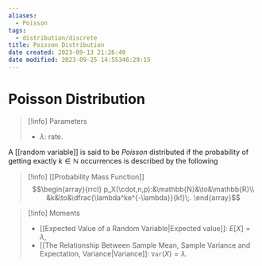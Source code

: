 ```yaml
---
aliases:
  - Poisson
tags:
  - distribution/discrete
title: Poisson Distribution
date created: 2023-09-13 21:26:49
date modified: 2023-09-25 14:55346:29:15
---
```


# Poisson Distribution

> [!info] Parameters
> - $\lambda$: rate.

A [[random variable]] is said to be _Poisson_ distributed if the probability of getting exactly $k\in\mathbb{N}$ occurrences is described by the following

> [!info] [[Probability Mass Function]]
> $$\begin{array}{rrcl}
> p_X(\cdot,n,p):&\mathbb{N}&\to&\mathbb{R}\\
> &k&\to&\dfrac{\lambda^ke^{-\lambda}}{k!}\;.
> \end{array}$$

> [!info] Moments
> - [[Expected Value of a Random Variable|Expected value]]: $E[X]=\lambda$,
> - [[The Relationship Between Sample Mean, Sample Variance and Expectation, Variance|Variance]]: $\texttt{Var}(X)=\lambda$.
